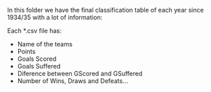 In this folder we have the final classification table of each year since 1934/35 with a lot of information:

Each *.csv file has:

* Name of the teams
* Points
* Goals Scored
* Goals Suffered
* Diference between GScored and GSuffered
* Number of Wins, Draws and Defeats...

